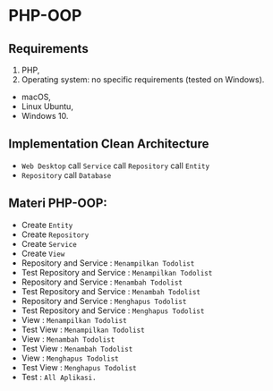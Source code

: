 # PHP-OOP

## Requirements
1. PHP,
2. Operating system: no specific requirements (tested on Windows).

- macOS,
- Linux Ubuntu,
- Windows 10.

## Implementation Clean Architecture
- `Web Desktop` call `Service` call `Repository` call `Entity`
- `Repository` call `Database`


## Materi PHP-OOP:
- Create `Entity`
- Create `Repository`
- Create `Service`
- Create `View`
- Repository and Service : ``` Menampilkan Todolist ```
- Test Repository and Service : ``` Menampilkan Todolist ```
- Repository and Service : ``` Menambah Todolist ```
- Test Repository and Service : ``` Menambah Todolist ```
- Repository and Service : ``` Menghapus Todolist ```
- Test Repository and Service : ``` Menghapus Todolist ```
- View : ``` Menampilkan Todolist ```
- Test View : ``` Menampilkan Todolist ```
- View : ``` Menambah Todolist ```
- Test View : ``` Menambah Todolist ```
- View : ``` Menghapus Todolist ```
- Test View : ``` Menghapus Todolist ```
- Test : ``` All Aplikasi. ```
